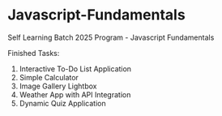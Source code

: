 # Javascript-Fundamentals

Self Learning Batch 2025 Program - Javascript Fundamentals

Finished Tasks:

1. Interactive To-Do List Application
2. Simple Calculator
3. Image Gallery Lightbox
4. Weather App with API Integration
5. Dynamic Quiz Application

